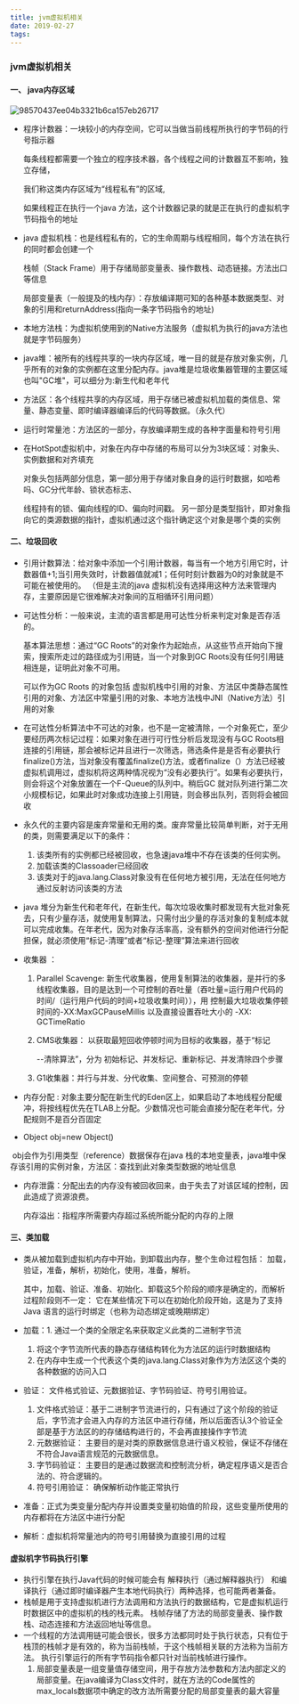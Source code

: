 ```yaml
---
title: jvm虚拟机相关
date: 2019-02-27 
tags:
---
```


### jvm虚拟机相关

<!--more-->

#### 一、 java内存区域

![98570437ee04b3321b6ca157eb26717](E:\Never\校招准备\图片\98570437ee04b3321b6ca157eb26717.png)

- 程序计数器：一块较小的内存空间，它可以当做当前线程所执行的字节码的行号指示器  

  每条线程都需要一个独立的程序技术器，各个线程之间的计数器互不影响，独立存储，

  我们称这类内存区域为“线程私有”的区域,

  如果线程正在执行一个java 方法，这个计数器记录的就是正在执行的虚拟机字节码指令的地址

- java 虚拟机栈：也是线程私有的，它的生命周期与线程相同，每个方法在执行的同时都会创建一个

  栈帧（Stack Frame）用于存储局部变量表、操作数栈、动态链接。方法出口等信息

  局部变量表（一般提及的栈内存）：存放编译期可知的各种基本数据类型、对象的引用和returnAddress(指向一条字节码指令的地址)

- 本地方法栈：为虚拟机使用到的Native方法服务（虚拟机为执行的java方法也就是字节码服务）

- java堆：被所有的线程共享的一块内存区域，唯一目的就是存放对象实例，几乎所有的对象的实例都在这里分配内存。java堆是垃圾收集器管理的主要区域也叫"GC堆"，可以细分为:新生代和老年代

- 方法区：各个线程共享的内存区域，用于存储已被虚拟机加载的类信息、常量、静态变量、即时编译器编译后的代码等数据。（永久代）

- 运行时常量池：方法区的一部分，存放编译期生成的各种字面量和符号引用

- 在HotSpot虚拟机中，对象在内存中存储的布局可以分为3块区域：对象头、实例数据和对齐填充

  对象头包括两部分信息，第一部分用于存储对象自身的运行时数据，如哈希吗、GC分代年龄、锁状态标志、

  线程持有的锁、偏向线程的ID、偏向时间戳。  另一部分是类型指针，即对象指向它的类源数据的指针，虚拟机通过这个指针确定这个对象是哪个类的实例

#### 二、垃圾回收

- 引用计数算法：给对象中添加一个引用计数器，每当有一个地方引用它时，计数器值+1;当引用失效时，计数器值就减1；任何时刻计数器为0的对象就是不可能在被使用的。 （但是主流的java 虚拟机没有选择用这种方法来管理内存，主要原因是它很难解决对象间的互相循环引用问题）

- 可达性分析：一般来说，主流的语言都是用可达性分析来判定对象是否存活的。

  基本算法思想：通过“GC Roots”的对象作为起始点，从这些节点开始向下搜索，搜索所走过的路径成为引用链，当一个对象到GC Roots没有任何引用链相连是，证明此对象不可用。

  可以作为GC Roots 的对象包括  虚拟机栈中引用的对象、方法区中类静态属性引用的对象、方法区中常量引用的对象、本地方法栈中JNI（Native方法）引用的对象

- 在可达性分析算法中不可达的对象，也不是一定被清除，一个对象死亡，至少要经历两次标记过程：如果对象在进行可行性分析后发现没有与GC Roots相连接的引用链，那会被标记并且进行一次筛选，筛选条件是是否有必要执行finalize()方法，当对象没有覆盖finalize()方法，或者finalize（）方法已经被虚拟机调用过，虚拟机将这两种情况视为“没有必要执行”。如果有必要执行，则会将这个对象放置在一个F-Queue的队列中。稍后GC 就对队列进行第二次小规模标记，如果此时对象成功连接上引用链，则会移出队列，否则将会被回收

- 永久代的主要内容是废弃常量和无用的类。废弃常量比较简单判断，对于无用的类，则需要满足以下的条件：

  1. 该类所有的实例都已经被回收，也急速java堆中不存在该类的任何实例。
  2. 加载该类的Classoader已经回收
  3. 该类对于的java.lang.Class对象没有在任何地方被引用，无法在任何地方通过反射访问该类的方法

- java 堆分为新生代和老年代，在新生代，每次垃圾收集时都发现有大批对象死去，只有少量存活，就使用复制算法，只需付出少量的存活对象的复制成本就可以完成收集。在年老代，因为对象存活率高，没有额外的空间对他进行分配担保，就必须使用“标记-清理”或者“标记-整理”算法来进行回收

- 收集器 ：

  1. Parallel Scavenge: 新生代收集器，使用复制算法的收集器，是并行的多线程收集器，目的是达到一个可控制的吞吐量（吞吐量=运行用户代码的时间/（运行用户代码的时间+垃圾收集时间）），用 控制最大垃圾收集停顿时间的-XX:MaxGCPauseMillis 以及直接设置吞吐大小的 -XX: GCTimeRatio 

  2. CMS收集器： 以获取最短回收停顿时间为目标的收集器，基于“标记

     --清除算法”，分为  初始标记、并发标记、重新标记、并发清除四个步骤

  3. G1收集器：并行与并发、分代收集、空间整合、可预测的停顿

- 内存分配 : 对象主要分配在新生代的Eden区上，如果启动了本地线程分配缓冲，将按线程优先在TLAB上分配。少数情况也可能会直接分配在老年代，分配规则不是百分百固定 

- Object obj=new Object()

​        obj会作为引用类型（reference）数据保存在java 栈的本地变量表，java堆中保存该引用的实例对象，方法区：查找到此对象类型数据的地址信息

- 内存泄露：分配出去的内存没有被回收回来，由于失去了对该区域的控制，因此造成了资源浪费。

  内存溢出：指程序所需要内存超过系统所能分配的内存的上限

#### 三、类加载

- 类从被加载到虚拟机内存中开始，到卸载出内存，整个生命过程包括： 加载，验证，准备，解析，初始化，使用，准备，解析。 

  其中，加载、验证、准备、初始化、卸载这5个阶段的顺序是确定的，而解析过程阶段则不一定： 它在某些情况下可以在初始化阶段开始，这是为了支持Java 语言的运行时绑定（也称为动态绑定或晚期绑定）

- 加载：1.  通过一个类的全限定名来获取定义此类的二进制字节流  

  1. 将这个字节流所代表的静态存储结构转化为方法区的运行时数据结构
  2. 在内存中生成一个代表这个类的java.lang.Class对象作为方法区这个类的各种数据的访问入口

- 验证： 文件格式验证、元数据验证、字节码验证、符号引用验证。

  1. 文件格式验证：基于二进制字节流进行的，只有通过了这个阶段的验证后，字节流才会进入内存的方法区中进行存储，所以后面否认3个验证全部是基于方法区的的存储结构进行的，不会再直接操作字节流
  2. 元数据验证： 主要目的是对类的原数据信息进行语义校验，保证不存储在不符合Java语言规范的元数据信息。
  3. 字节码验证： 主要目的是通过数据流和控制流分析，确定程序语义是否合法的、符合逻辑的。
  4. 符号引用验证： 确保解析动作能正常执行

- 准备：正式为类变量分配内存并设置类变量初始值的阶段，这些变量所使用的内存都将在方法区中进行分配

- 解析：虚拟机将常量池内的符号引用替换为直接引用的过程

#### 虚拟机字节码执行引擎

- 执行引擎在执行Java代码的时候可能会有 解释执行（通过解释器执行） 和编译执行（通过即时编译器产生本地代码执行）两种选择，也可能两者兼备。
- 栈帧是用于支持虚拟机进行方法调用和方法执行的数据结构，它是虚拟机运行时数据区中的虚拟机的栈的栈元素。 栈帧存储了方法的局部变量表、操作数栈、动态连接和方法返回地址等信息。
- 一个线程的方法调用链可能会很长，很多方法都同时处于执行状态，只有位于栈顶的栈帧才是有效的，称为当前栈帧，于这个栈帧相关联的方法称为当前方法。 执行引擎运行的所有字节码指令都只针对当前栈帧进行操作。
  1. 局部变量表是一组变量值存储空间，用于存放方法参数和方法内部定义的局部变量。在java编译为Class文件时，就在方法的Code属性的max_locals数据项中确定的改方法所需要分配的局部变量表的最大容量







































